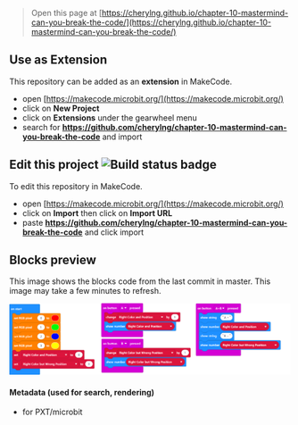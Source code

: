 
> Open this page at [https://cherylng.github.io/chapter-10-mastermind-can-you-break-the-code/](https://cherylng.github.io/chapter-10-mastermind-can-you-break-the-code/)

## Use as Extension

This repository can be added as an **extension** in MakeCode.

* open [https://makecode.microbit.org/](https://makecode.microbit.org/)
* click on **New Project**
* click on **Extensions** under the gearwheel menu
* search for **https://github.com/cherylng/chapter-10-mastermind-can-you-break-the-code** and import

## Edit this project ![Build status badge](https://github.com/cherylng/chapter-10-mastermind-can-you-break-the-code/workflows/MakeCode/badge.svg)

To edit this repository in MakeCode.

* open [https://makecode.microbit.org/](https://makecode.microbit.org/)
* click on **Import** then click on **Import URL**
* paste **https://github.com/cherylng/chapter-10-mastermind-can-you-break-the-code** and click import

## Blocks preview

This image shows the blocks code from the last commit in master.
This image may take a few minutes to refresh.

![A rendered view of the blocks](https://github.com/cherylng/chapter-10-mastermind-can-you-break-the-code/raw/master/.github/makecode/blocks.png)

#### Metadata (used for search, rendering)

* for PXT/microbit
<script src="https://makecode.com/gh-pages-embed.js"></script><script>makeCodeRender("{{ site.makecode.home_url }}", "{{ site.github.owner_name }}/{{ site.github.repository_name }}");</script>
